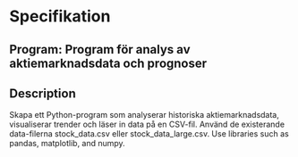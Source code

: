 # Specifikation

## Program: Program för analys av aktiemarknadsdata och prognoser

## Description

Skapa ett Python-program som analyserar historiska aktiemarknadsdata, visualiserar trender och läser in data på en CSV-fil.
Använd de existerande data-filerna stock_data.csv eller stock_data_large.csv.
Use libraries such as pandas, matplotlib, and numpy.